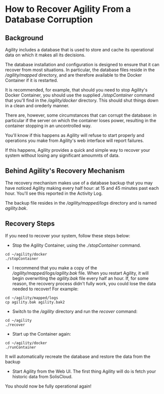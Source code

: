 # How to Recover Agility From a Database Corruption

## Background

Agility includes a database that is used to store and cache its operational data on which it makes all its decisions.

The database installation and configuration is designed to ensure that it can recover from most situations.  In
particular, the database files reside in the */agility/mapped* directory, and are therefore available to the Docker 
Container if it is restarted.

It is recommended, for example, that should you need to stop Agility's Docker Container, you should use the
supplied *./stopContainer* command that you'll find in the */agility/docker* directory.  This should shut things
down in a clean and orederly manner.

There are, however, some circumstances that can corrupt the database: in particular if the server on which the
container loses power, resulting in the container stopping in an uncontrolled way.

You'll know if this happens as Agility will refuse to start properly and operations you make from Agility's web interface
will report failures.

If this happens, Agility provides a quick and simple way to recover your system without losing any significant amoumnts 
of data.

## Behind Agility's Recovery Mechanism

The recovery mechanism makes use of a database backup that you may have noticed Agility making every half hour: at
15 and 45 minutes past each hour.  You'll see this reported in the Activity Log.

The backup file resides in the */agility/mapped/logs* directory and is named *agility.bak*.


## Recovery Steps

If you need to recover your system, follow these steps below:

- Stop the Agility Container, using the *./stopContainer* command.

```console
cd ~/agility/docker
./stopContainer
```

- I recommend that you make a copy of the */agility/mapped/logs/agility.bak* file.  When you restart Agility, it will begin
overwriting the *agility.bak* file every half an hour.  If, for some reason, the recovery process didn't fully work,
you could lose the data needed to recover!  For example:

```console
cd ~/agility/mapped/logs
cp agility.bak agility.bak2
```

- Switch to the */agility* directory and run the *recover* command:

```console
cd ~/agility
./recover
```

- Start up the Container again:

```console
cd ~/agility/docker
./runContainer
```

It will automatically recreate the database and restore the data from the backup

- Start Agility from the Web UI.  The first thing Agility will do is fetch your historic data from SolisCloud.

You should now be fully operational again!

